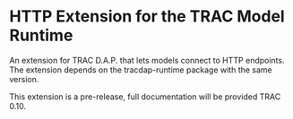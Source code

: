 # HTTP Extension for the TRAC Model Runtime

An extension for TRAC D.A.P. that lets models connect to HTTP endpoints.
The extension depends on the tracdap-runtime package with the same version.

This extension is a pre-release, full documentation will be provided TRAC 0.10.
